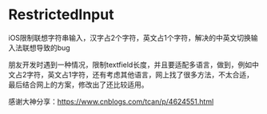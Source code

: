 # RestrictedInput
iOS限制联想字符串输入，汉字占2个字符，英文占1个字符，解决的中英文切换输入法联想导致的bug

朋友开发时遇到一种情况，限制textfield长度，并且要适配多语言，做到，例如中文占2字符，英文占1字符，还有考虑其他语言，网上找了很多方法，不太合适，最后结合网上的方案，修改出了还比较适用。

感谢大神分享：https://www.cnblogs.com/tcan/p/4624551.html
